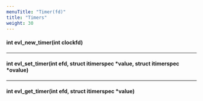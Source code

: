```yaml
---
menuTitle: "Timer(fd)"
title: "Timers"
weight: 30
---
```


#### int evl_new_timer(int clockfd)

---

#### int evl_set_timer(int efd, struct itimerspec *value, struct itimerspec *ovalue)

---

#### int evl_get_timer(int efd, struct itimerspec *value)
